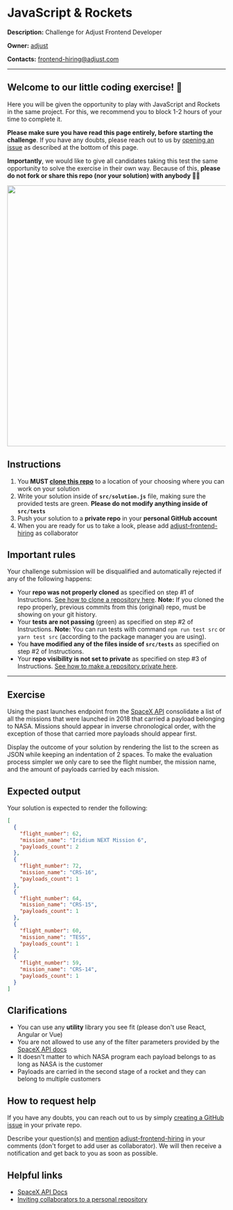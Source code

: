 # JavaScript & Rockets

**Description:** Challenge for Adjust Frontend Developer

**Owner:** [adjust](https://github.com/adjust)

**Contacts:** frontend-hiring@adjust.com

---

## Welcome to our little coding exercise! 👋

Here you will be given the opportunity to play with JavaScript and Rockets in the same project. For this, we recommend you to block 1-2 hours of your time to complete it.

**Please make sure you have read this page entirely, before starting the challenge**. If you have any doubts, please reach out to us by [opening an issue][opening-an-issue] as described at the bottom of this page.

**Importantly**, we would like to give all candidates taking this test the same opportunity to solve the exercise in their own way. Because of this, **please do not fork or share this repo (nor your solution) with anybody 🙏🏻**

<img align="center" src="https://i.imgur.com/ekyJNd9.jpg" width="600">

## Instructions

1. You **MUST [clone this repo](https://docs.github.com/en/github/creating-cloning-and-archiving-repositories/cloning-a-repository-from-github/cloning-a-repository)** to a location of your choosing where you can work on your solution
2. Write your solution inside of **`src/solution.js`** file, making sure the provided tests are green. **Please do not modify anything inside of `src/tests`**
3. Push your solution to a **private repo** in your **personal GitHub account**
4. When you are ready for us to take a look, please add [adjust-frontend-hiring][adjust-frontend-hiring] as collaborator

## Important rules

Your challenge submission will be disqualified and automatically rejected if any of the following happens:

- Your **repo was not properly cloned** as specified on step #1 of Instructions. [See how to clone a repository here](https://docs.github.com/en/repositories/creating-and-managing-repositories/cloning-a-repository). **Note:** If you cloned the repo properly, previous commits from this (original) repo, must be showing on your git history.
- Your **tests are not passing** (green) as specified on step #2 of Instructions. **Note:** You can run tests with command `npm run test src` or `yarn test src` (according to the package manager you are using).
- You **have modified any of the files inside of `src/tests`** as specified on step #2 of Instructions.
- Your **repo visibility is not set to private** as specified on step #3 of Instructions. [See how to make a repository private here](https://docs.github.com/en/repositories/managing-your-repositorys-settings-and-features/managing-repository-settings/setting-repository-visibility).

---

## Exercise

Using the past launches endpoint from the [SpaceX API][spacex-api] consolidate a list of all the missions that were launched in 2018 that carried a payload belonging to NASA. Missions should appear in inverse chronological order, with the exception of those that carried more payloads should appear first.

Display the outcome of your solution by rendering the list to the screen as JSON while keeping an indentation of 2 spaces. To make the evaluation process simpler we only care to see the flight number, the mission name, and the amount of payloads carried by each mission.

## Expected output

Your solution is expected to render the following:

```json
[
  {
    "flight_number": 62,
    "mission_name": "Iridium NEXT Mission 6",
    "payloads_count": 2
  },
  {
    "flight_number": 72,
    "mission_name": "CRS-16",
    "payloads_count": 1
  },
  {
    "flight_number": 64,
    "mission_name": "CRS-15",
    "payloads_count": 1
  },
  {
    "flight_number": 60,
    "mission_name": "TESS",
    "payloads_count": 1
  },
  {
    "flight_number": 59,
    "mission_name": "CRS-14",
    "payloads_count": 1
  }
]
```

## Clarifications

- You can use any **utility** library you see fit (please don't use React, Angular or Vue)
- You are not allowed to use any of the filter parameters provided by the [SpaceX API docs][spacex-api-docs]
- It doesn't matter to which NASA program each payload belongs to as long as NASA is the customer
- Payloads are carried in the second stage of a rocket and they can belong to multiple customers

## How to request help

If you have any doubts, you can reach out to us by simply [creating a GitHub issue](https://docs.github.com/en/issues/tracking-your-work-with-issues/creating-an-issue#creating-an-issue-from-a-repository) in your private repo.

Describe your question(s) and [mention](https://docs.github.com/en/github/writing-on-github/getting-started-with-writing-and-formatting-on-github/basic-writing-and-formatting-syntax#mentioning-people-and-teams) [adjust-frontend-hiring][adjust-frontend-hiring] in your comments (don't forget to add user as collaborator). We will then receive a notification and get back to you as soon as possible.

## Helpful links

- [SpaceX API Docs][spacex-api-docs]
- [Inviting collaborators to a personal repository][github-collaborators]

[spacex-api]: https://api.spacexdata.com/v3/launches/past
[spacex-api-docs]: https://docs.spacexdata.com/?version=latest#fce450d6-e064-499a-b88d-34cc22991bcc
[github-collaborators]: https://help.github.com/en/articles/inviting-collaborators-to-a-personal-repository
[adjust-frontend-hiring]: https://github.com/adjust-frontend-hiring
[opening-an-issue]: https://github.com/adjust/js-and-rockets#how-to-request-help
